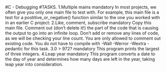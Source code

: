 #C - Debugging
#TASKS.
1.Multiple mains mandatory In most projects, we often give you only one main file to test with. For example, this main file is a test for a postitive_or_negative() function similar to the one you worked with in an earlier C project:
2.Like, comment, subscribe mandatory Copy this main file. Comment out (don’t delete it!) the part of the code that is causing the output to go into an infinite loop.
Don’t add or remove any lines of code, as we will be checking your line count. You are only allowed to comment out existing code. You do not have to compile with -Wall -Werror -Wextra -pedantic for this task.
3.0 > 972? mandatory This program prints the largest of three integers.
4.Leap year mandatory This program converts a date to the day of year and determines how many days are left in the year, taking leap year into consideration.



